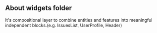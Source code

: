 ## About widgets folder
It's compositional layer to combine entities and features into meaningful independent blocks.(e.g. IssuesList, UserProfile, Header)